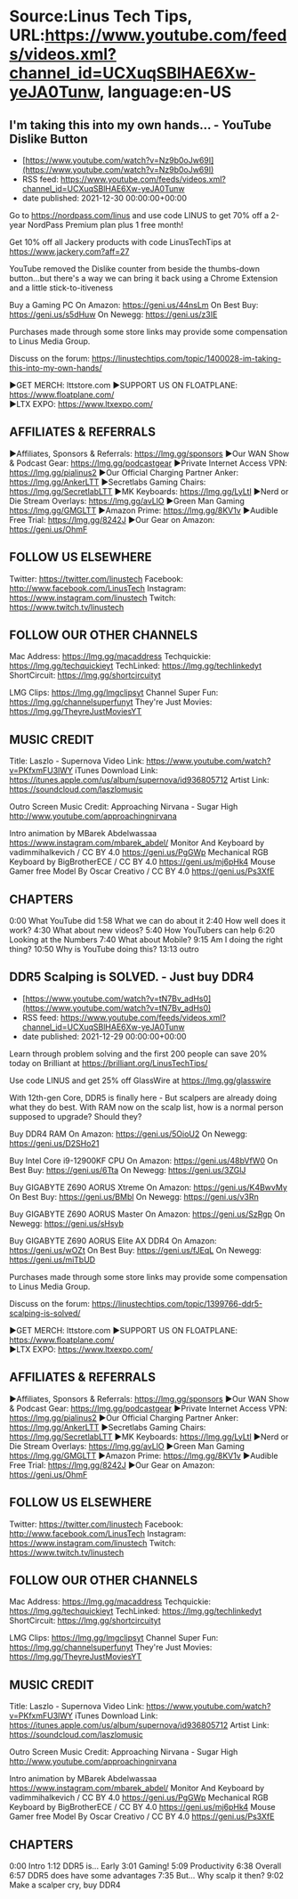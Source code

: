 # Source:Linus Tech Tips, URL:https://www.youtube.com/feeds/videos.xml?channel_id=UCXuqSBlHAE6Xw-yeJA0Tunw, language:en-US

## I'm taking this into my own hands... - YouTube Dislike Button
 - [https://www.youtube.com/watch?v=Nz9b0oJw69I](https://www.youtube.com/watch?v=Nz9b0oJw69I)
 - RSS feed: https://www.youtube.com/feeds/videos.xml?channel_id=UCXuqSBlHAE6Xw-yeJA0Tunw
 - date published: 2021-12-30 00:00:00+00:00

Go to https://nordpass.com/linus and use code LINUS to get 70% off a 2-year NordPass Premium plan plus 1 free month!

Get 10% off all Jackery products with code LinusTechTips at https://www.jackery.com?aff=27

YouTube removed the Dislike counter from beside the thumbs-down button...but there's a way we can bring it back using a Chrome Extension and a little stick-to-itiveness

Buy a Gaming PC
On Amazon: https://geni.us/44nsLm
On Best Buy: https://geni.us/s5dHuw
On Newegg: https://geni.us/z3IE

Purchases made through some store links may provide some compensation to Linus Media Group.

Discuss on the forum: https://linustechtips.com/topic/1400028-im-taking-this-into-my-own-hands/

►GET MERCH: lttstore.com
►SUPPORT US ON FLOATPLANE: https://www.floatplane.com/  
►LTX EXPO: https://www.ltxexpo.com/   

AFFILIATES & REFERRALS
---------------------------------------------------
►Affiliates, Sponsors & Referrals: https://lmg.gg/sponsors
►Our WAN Show & Podcast Gear: https://lmg.gg/podcastgear
►Private Internet Access VPN: https://lmg.gg/pialinus2
►Our Official Charging Partner Anker: https://lmg.gg/AnkerLTT
►Secretlabs Gaming Chairs: https://lmg.gg/SecretlabLTT
►MK Keyboards: https://lmg.gg/LyLtl
►Nerd or Die Stream Overlays: https://lmg.gg/avLlO
►Green Man Gaming https://lmg.gg/GMGLTT
►Amazon Prime: https://lmg.gg/8KV1v
►Audible Free Trial: https://lmg.gg/8242J
►Our Gear on Amazon: https://geni.us/OhmF

FOLLOW US ELSEWHERE
---------------------------------------------------  
Twitter: https://twitter.com/linustech
Facebook: http://www.facebook.com/LinusTech
Instagram: https://www.instagram.com/linustech
Twitch: https://www.twitch.tv/linustech

FOLLOW OUR OTHER CHANNELS
---------------------------------------------------  
Mac Address: https://lmg.gg/macaddress
Techquickie: https://lmg.gg/techquickieyt
TechLinked: https://lmg.gg/techlinkedyt
ShortCircuit: https://lmg.gg/shortcircuityt

LMG Clips: https://lmg.gg/lmgclipsyt
Channel Super Fun: https://lmg.gg/channelsuperfunyt
They're Just Movies: https://lmg.gg/TheyreJustMoviesYT

MUSIC CREDIT
---------------------------------------------------  
Title: Laszlo - Supernova
Video Link: https://www.youtube.com/watch?v=PKfxmFU3lWY
iTunes Download Link: https://itunes.apple.com/us/album/supernova/id936805712
Artist Link: https://soundcloud.com/laszlomusic

Outro Screen Music Credit: Approaching Nirvana - Sugar High http://www.youtube.com/approachingnirvana

Intro animation by MBarek Abdelwassaa https://www.instagram.com/mbarek_abdel/
Monitor And Keyboard by vadimmihalkevich / CC BY 4.0  https://geni.us/PgGWp
Mechanical RGB Keyboard by BigBrotherECE / CC BY 4.0 https://geni.us/mj6pHk4
Mouse Gamer free Model By Oscar Creativo / CC BY 4.0 https://geni.us/Ps3XfE

CHAPTERS
---------------------------------------------------  
0:00 What YouTube did
1:58 What we can do about it
2:40 How well does it work?
4:30 What about new videos?
5:40 How YouTubers can help
6:20 Looking at the Numbers
7:40 What about Mobile?
9:15 Am I doing the right thing?
10:50 Why is YouTube doing this?
13:13 outro

## DDR5 Scalping is SOLVED. - Just buy DDR4
 - [https://www.youtube.com/watch?v=tN7Bv_adHs0](https://www.youtube.com/watch?v=tN7Bv_adHs0)
 - RSS feed: https://www.youtube.com/feeds/videos.xml?channel_id=UCXuqSBlHAE6Xw-yeJA0Tunw
 - date published: 2021-12-29 00:00:00+00:00

Learn through problem solving and the first 200 people can save 20% today on Brilliant at https://brilliant.org/LinusTechTips/

Use code LINUS and get 25% off GlassWire at https://lmg.gg/glasswire

With 12th-gen Core, DDR5 is finally here - But scalpers are already doing what they do best. With RAM now on the scalp list, how is a normal person supposed to upgrade? Should they?

Buy DDR4 RAM
On Amazon: https://geni.us/5OioU2
On Newegg: https://geni.us/D2SHo21 

Buy Intel Core i9-12900KF CPU
On Amazon: https://geni.us/48bVfW0
On Best Buy: https://geni.us/6Tta
On Newegg: https://geni.us/3ZGlJ

Buy GIGABYTE Z690 AORUS Xtreme
On Amazon: https://geni.us/K4BwvMy
On Best Buy: https://geni.us/BMbl
On Newegg: https://geni.us/v3Rn

Buy GIGABYTE Z690 AORUS Master
On Amazon: https://geni.us/SzRgp
On Newegg: https://geni.us/sHsyb

Buy GIGABYTE Z690 AORUS Elite AX DDR4
On Amazon: https://geni.us/wOZt
On Best Buy: https://geni.us/fJEqL
On Newegg: https://geni.us/miTbUD

Purchases made through some store links may provide some compensation to Linus Media Group.

Discuss on the forum: https://linustechtips.com/topic/1399766-ddr5-scalping-is-solved/


►GET MERCH: lttstore.com
►SUPPORT US ON FLOATPLANE: https://www.floatplane.com/  
►LTX EXPO: https://www.ltxexpo.com/   

AFFILIATES & REFERRALS
---------------------------------------------------
►Affiliates, Sponsors & Referrals: https://lmg.gg/sponsors
►Our WAN Show & Podcast Gear: https://lmg.gg/podcastgear
►Private Internet Access VPN: https://lmg.gg/pialinus2
►Our Official Charging Partner Anker: https://lmg.gg/AnkerLTT
►Secretlabs Gaming Chairs: https://lmg.gg/SecretlabLTT
►MK Keyboards: https://lmg.gg/LyLtl
►Nerd or Die Stream Overlays: https://lmg.gg/avLlO
►Green Man Gaming https://lmg.gg/GMGLTT
►Amazon Prime: https://lmg.gg/8KV1v
►Audible Free Trial: https://lmg.gg/8242J
►Our Gear on Amazon: https://geni.us/OhmF

FOLLOW US ELSEWHERE
---------------------------------------------------  
Twitter: https://twitter.com/linustech
Facebook: http://www.facebook.com/LinusTech
Instagram: https://www.instagram.com/linustech
Twitch: https://www.twitch.tv/linustech

FOLLOW OUR OTHER CHANNELS
---------------------------------------------------  
Mac Address: https://lmg.gg/macaddress
Techquickie: https://lmg.gg/techquickieyt
TechLinked: https://lmg.gg/techlinkedyt
ShortCircuit: https://lmg.gg/shortcircuityt

LMG Clips: https://lmg.gg/lmgclipsyt
Channel Super Fun: https://lmg.gg/channelsuperfunyt
They're Just Movies: https://lmg.gg/TheyreJustMoviesYT

MUSIC CREDIT
---------------------------------------------------  
Title: Laszlo - Supernova
Video Link: https://www.youtube.com/watch?v=PKfxmFU3lWY
iTunes Download Link: https://itunes.apple.com/us/album/supernova/id936805712
Artist Link: https://soundcloud.com/laszlomusic

Outro Screen Music Credit: Approaching Nirvana - Sugar High http://www.youtube.com/approachingnirvana

Intro animation by MBarek Abdelwassaa https://www.instagram.com/mbarek_abdel/
Monitor And Keyboard by vadimmihalkevich / CC BY 4.0  https://geni.us/PgGWp
Mechanical RGB Keyboard by BigBrotherECE / CC BY 4.0 https://geni.us/mj6pHk4
Mouse Gamer free Model By Oscar Creativo / CC BY 4.0 https://geni.us/Ps3XfE

CHAPTERS
---------------------------------------------------  
0:00 Intro
1:12 DDR5 is... Early
3:01 Gaming!
5:09 Productivity
6:38 Overall
6:57 DDR5 does have some advantages
7:35 But... Why scalp it then?
9:02 Make a scalper cry, buy DDR4


